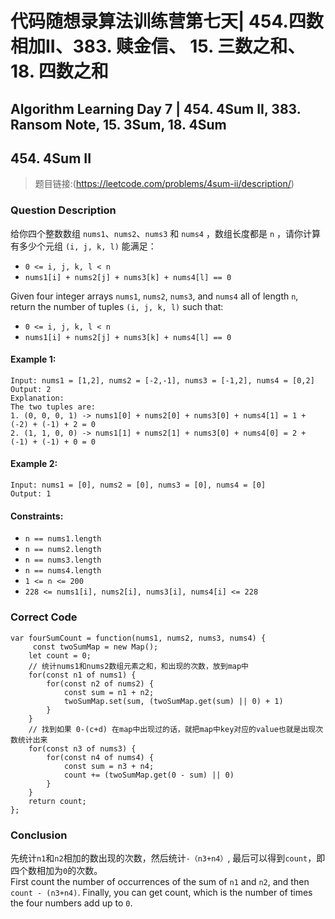 # 代码随想录算法训练营第七天| 454.四数相加II、383. 赎金信、 15. 三数之和、18. 四数之和
## Algorithm Learning Day 7 | 454. 4Sum II, 383. Ransom Note, 15. 3Sum, 18. 4Sum

## 454. 4Sum II
> 题目链接:(https://leetcode.com/problems/4sum-ii/description/)

### Question Description
给你四个整数数组 `nums1`、`nums2`、`nums3` 和 `nums4` ，数组长度都是 `n` ，请你计算有多少个元组 `(i, j, k, l)` 能满足：
  - `0 <= i, j, k, l < n`
  - `nums1[i] + nums2[j] + nums3[k] + nums4[l] == 0`

Given four integer arrays `nums1`, `nums2`, `nums3`, and `nums4` all of length `n`, return the number of tuples `(i, j, k, l)` such that:
  - `0 <= i, j, k, l < n`
  - `nums1[i] + nums2[j] + nums3[k] + nums4[l] == 0`

#### Example 1:
```
Input: nums1 = [1,2], nums2 = [-2,-1], nums3 = [-1,2], nums4 = [0,2]
Output: 2
Explanation:
The two tuples are:
1. (0, 0, 0, 1) -> nums1[0] + nums2[0] + nums3[0] + nums4[1] = 1 + (-2) + (-1) + 2 = 0
2. (1, 1, 0, 0) -> nums1[1] + nums2[1] + nums3[0] + nums4[0] = 2 + (-1) + (-1) + 0 = 0
```
#### Example 2:
```
Input: nums1 = [0], nums2 = [0], nums3 = [0], nums4 = [0]
Output: 1
```
#### Constraints:
- `n == nums1.length`
- `n == nums2.length`
- `n == nums3.length`
- `n == nums4.length`
- `1 <= n <= 200`
- `228 <= nums1[i], nums2[i], nums3[i], nums4[i] <= 228`

### Correct Code
```
var fourSumCount = function(nums1, nums2, nums3, nums4) {
     const twoSumMap = new Map();
    let count = 0;
    // 统计nums1和nums2数组元素之和，和出现的次数，放到map中
    for(const n1 of nums1) {
        for(const n2 of nums2) {
            const sum = n1 + n2;
            twoSumMap.set(sum, (twoSumMap.get(sum) || 0) + 1)
        }
    }
    // 找到如果 0-(c+d) 在map中出现过的话，就把map中key对应的value也就是出现次数统计出来
    for(const n3 of nums3) {
        for(const n4 of nums4) {
            const sum = n3 + n4;
            count += (twoSumMap.get(0 - sum) || 0)
        }
    }
    return count;
};
```
### Conclusion
先统计`n1`和`n2`相加的数出现的次数，然后统计`-（n3+n4）`, 最后可以得到`count`，即四个数相加为`0`的次数。<br>
First count the number of occurrences of the sum of `n1` and `n2`, and then `count - (n3+n4)`. Finally, you can get count, which is the number of times the four numbers add up to `0`.
